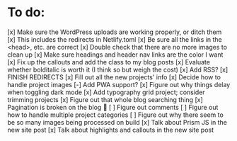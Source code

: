 # To do:

[x] Make sure the WordPress uploads are working properly, or ditch them
  [x] This includes the redirects in Netlify.toml
[x] Be sure all the links in the \<head\>, etc. are correct
[x] Double check that there are no more images to clean up
[x] Make sure headings and header nav links are the color I want
[x] Fix up the callouts and add the class to my blog posts
[x] Evaluate whether bolditalic is worth it (I think so but weigh the cost)
[x] Add RSS?
[x] FINISH REDIRECTS
[x] Fill out all the new projects' info
[x] Decide how to handle project images
[-] Add PWA support?
[x] Figure out why things delay when toggling dark mode
[x] Add typography grid project; consider trimming projects
[x] Figure out that whole blog searching thing
[x] Pagination is broken on the blog 😬
[ ] Figure out comments
[ ] Figure out how to handle multiple project categories
[ ] Figure out why there seem to be so many images being processed on build
[x] Talk about Prism JS in the new site post
[x] Talk about highlights and callouts in the new site post
